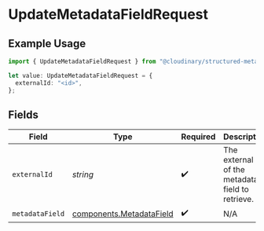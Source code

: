 # UpdateMetadataFieldRequest

## Example Usage

```typescript
import { UpdateMetadataFieldRequest } from "@cloudinary/structured-metadata/models/operations";

let value: UpdateMetadataFieldRequest = {
  externalId: "<id>",
};
```

## Fields

| Field                                                                | Type                                                                 | Required                                                             | Description                                                          |
| -------------------------------------------------------------------- | -------------------------------------------------------------------- | -------------------------------------------------------------------- | -------------------------------------------------------------------- |
| `externalId`                                                         | *string*                                                             | :heavy_check_mark:                                                   | The external ID of the metadata field to retrieve.                   |
| `metadataField`                                                      | [components.MetadataField](../../models/components/metadatafield.md) | :heavy_check_mark:                                                   | N/A                                                                  |